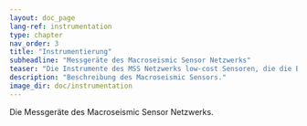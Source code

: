 ```yaml
---
layout: doc_page
lang-ref: instrumentation
type: chapter
nav_order: 3
title: "Instrumentierung"
subheadline: "Messgeräte des Macroseismic Sensor Netzwerks"
teaser: "Die Instrumente des MSS Netzwerks low-cost Sensoren, die die Bodengeschwindigkeit messen. Die Geräte basieren auf einem RaspberryPi Single Board Computer und übertragen die Daten in annähernd Echtzeit über das Internet."
description: "Beschreibung des Macroseismic Sensors."
image_dir: doc/instrumentation
---
```

Die Messgeräte des Macroseismic Sensor Netzwerks.
